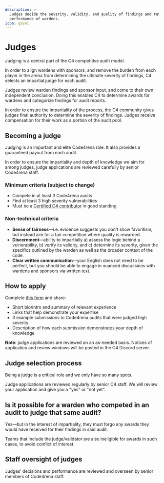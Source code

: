 ```yaml
---
description: >-
  Judges decide the severity, validity, and quality of findings and rate the
  performance of wardens.
icon: gavel
---
```


# Judges

Judging is a central part of the C4 competitive audit model.

In order to align wardens with sponsors, and remove the burden from each player in the arena from determining the ultimate severity of findings, C4 selects an impartial judge for each audit.

Judges review warden findings and sponsor input, and come to their own independent conclusion. Doing this enables C4 to determine awards for wardens and categorize findings for audit reports.

In order to ensure the impartiality of the process, the C4 community gives judges final authority to determine the severity of findings. Judges receive compensation for their work as a portion of the audit pool.

## Becoming a judge

Judging is an important and elite Code4rena role. It also provides a guaranteed payout from each audit.

In order to ensure the impartiality and depth of knowledge we aim for among judges, judge applications are reviewed carefully by senior Code4rena staff.

### Minimum criteria (subject to change)

* Compete in at least 3 Code4rena audits
* Find at least 3 high severity vulnerabilities
* Must be a [Certified C4 contributor](sr-wardens.md#certified-contributors) in good standing

### Non-technical criteria

* **Sense of fairness**—i.e. evidence suggests you don't show favoritism, but instead aim for a fair competition where quality is rewarded.
* **Discernment**—ability to impartially a) assess the logic behind a vulnerability, b) verify its validity, and c) determine its severity, given the specifics outlined by the warden as well as the broader context of the code.
* **Clear written communication**—your English does not need to be perfect, but you should be able to engage in nuanced discussions with wardens and sponsors via written text.

## How to apply

Complete [this form](https://code4rena.com/judge-application/) and share:

* Short bio/intro and summary of relevant experience
* Links that help demonstrate your expertise
* 3 example submissions to Code4rena audits that were judged high severity
* Description of how each submission demonstrates your depth of knowledge

**Note:** judge applications are reviewed on an as-needed basis. Notices of application and review windows will be posted in the C4 Discord server.

## Judge selection process

Being a judge is a critical role and we only have so many spots.

Judge applications are reviewed regularly by senior C4 staff. We will review your application and give you a "yes" or "not yet".

## Is it possible for a warden who competed in an audit to judge that same audit?

Yes—but in the interest of impartiality, they must forgo any awards they would have received for their findings in said audit.

Teams that include the judge/validator are also ineligible for awards in such cases, to avoid conflict of interest.

## Staff oversight of judges

Judges' decisions and performance are reviewed and overseen by senior members of Code4rena staff.
